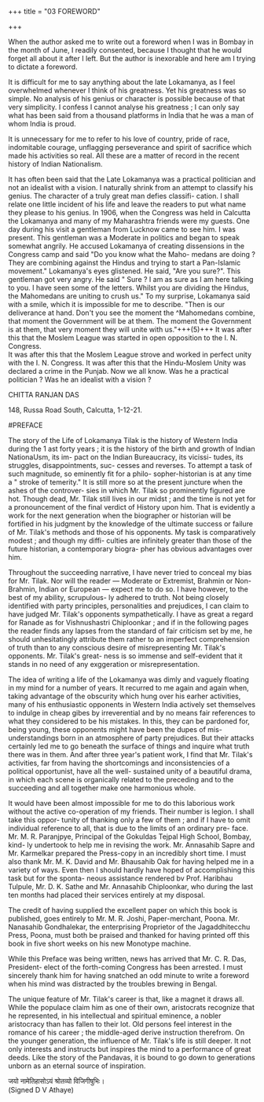 +++
title = "03 FOREWORD"

+++

When the author asked me to write out a 
foreword when I was in Bombay in the 
month of June, I readily consented, because 
I thought that he would forget all about it 
after I left. But the author is inexorable 
and here am I trying to dictate a foreword. 

It is difficult for me to say anything about 
the late Lokamanya, as I feel overwhelmed 
whenever I think of his greatness. Yet his 
greatness was so simple. No analysis of his 
genius or character is possible because of 
that very simplicity. I confess I cannot 
analyse his greatness ; I can only say what 
has been said from a thousand platforms in 
India that he was a man of whom India is 
proud. 

It is unnecessary for me to refer to his love 
of country, pride of race, indomitable courage, 
unflagging perseverance and spirit of sacrifice 
which made his activities so real. All these 
are a matter of record in the recent history 
of Indian Nationalism.

It has often been said that the Late Lokamanya 
was a practical politician and not an 
idealist with a vision. I naturally shrink 
from an attempt to classify his genius. The 
character of a truly great man defies classifi- 
cation. I shall relate one little incident of 
his life and leave the readers to put what 
name they please to his genius. In 1906, 
when the Congress was held in Calcutta the 
Lokamanya and many of my Maharashtra 
friends were my guests. One day during his 
visit a gentleman from Lucknow came to 
see him. I was present. This gentleman was 
a Moderate in politics and began to speak 
somewhat angrily. He accused Lokamanya 
of creating dissensions in the Congress camp 
and said "Do you know what the Maho- 
medans are doing ? They are combining 
against the Hindus and trying to start a 
Pan-Islamic movement." Lokamanya's eyes 
glistened. He said, "Are you sure?". This 
gentleman got very angry. He said " Sure ? 
I am as sure as I am here talking to you. I 
have seen some of the letters. Whilst you 
are dividing the Hindus, the Mahomedans 
are uniting to crush us." To my surprise, 
Lokamanya said with a smile, which it is 
impossible for me to describe. "Then is 
our deliverance at hand. Don't you see the 
moment the ^Mahomedans combine, that 
moment the Government will be at them. 
The moment the Government is at them, 
that very moment they will unite with us."+++(5)+++ 
It was after this that the Moslem League was 
started in open opposition to the I. N. Congress.  
It was after this that the Moslem 
League strove and worked in perfect unity 
with the I. N. Congress. It was after this 
that the Hindu-Moslem Unity was declared 
a crime in the Punjab. Now we all know. 
Was he a practical politician ? Was he an 
idealist with a vision ? 



CHITTA RANJAN DAS 

148, Russa Road South, 
Calcutta, 1-12-21. 



#PREFACE 



The story of the Life of Lokamanya Tilak 
is the history of Western India during the 
1 ast forty years ; it is the history of the birth 
and growth of Indian NationaUsm, its im- 
pact on the Indian Bureaucracy, its vicissi- 
tudes, its struggles, disappointments, suc- 
cesses and reverses. To attempt a task of 
such magnitude, so eminently fit for a philo- 
sopher-historian is at any time a " stroke of 
temerity." It is still more so at the present 
juncture when the ashes of the controver- 
sies in which Mr. Tilak so prominently 
figured are hot. Though dead, Mr. Tilak 
still lives in our midst ; and the time is not 
yet for a pronouncement of the final verdict 
of History upon him. That is evidently a 
work for the next generation when the biographer or historian will be fortified in his 
judgment by the knowledge of the ultimate 
success or failure of Mr. Tilak's methods 
and those of his opponents. My task is 
comparatively modest ; and though my diffi- 
culties are infinitely greater than those of 
the future historian, a contemporary biogra- 
pher has obvious advantages over him. 

Throughout the succeeding narrative, I 
have never tried to conceal my bias for Mr. 
Tilak. Nor will the reader — Moderate or 
Extremist, Brahmin or Non-Brahmin, Indian 
or European — expect me to do so. I have 
however, to the best of my ability, scrupulous- 
ly adhered to truth. Not being closely identified with party principles, personalities and 
prejudices, I can claim to have judged Mr. 
Tilak's opponents sympathetically. I have 
as great a regard for Ranade as for Vishnushastri Chiploonkar ; and if in the following 
pages the reader finds any lapses from the 
standard of fair criticism set by me, he 
should unhesitatingly attribute them rather 
to an imperfect comprehension of truth than 
to any conscious desire of misrepresenting 
Mr. Tilak's opponents. Mr. Tilak's great- 
ness is so immense and self-evident that it 
stands in no need of any exggeration or 
misrepresentation. 

The idea of writing a life of the Lokamanya was dimly and vaguely floating in 
my mind for a number of years. It recurred 
to me again and again when, taking advantage 
of the obscurity which hung over his earher 
activities, many of his enthusiastic opponents in Western India actively set themselves 
to indulge in cheap gibes by irreverential and 
by no means fair references to what they 
considered to be his mistakes. In this, they 
can be pardoned for, being young, these 
opponents might have been the dupes of mis- 
understandings born in an atmosphere of 
party prejudices. But their attacks certainly led me to go beneath the surface of 
things and inquire what truth there was in 
them. And after three year's patient work, 
I find that Mr. Tilak's activities, far from 
having the shortcomings and inconsistencies 
of a political opportunist, have all the well- 
sustained unity of a beautiful drama, in 
which each scene is organically related to 
the preceding and to the succeeding and all 
together make one harmonious whole. 

It would have been almost impossible for 
me to do this laborious work without the 
active co-operation of my friends. Their 
number is legion. I shall take this oppor- 
tunity of thanking only a few of them ; and 
if I have to omit individual reference to all, 
that is due to the limits of an ordinary pre- 
face. Mr. M. R. Paranjpye, Principal of the 
Gokuldas Tejpal High School, Bombay, kind- 
ly undertook to help me in revising the 
work. Mr. Annasahib Sapre and Mr. Karmelkar prepared the Press-copy in an incredibly short time. I must also thank Mr. M. K. David and Mr. Bhausahib Oak for 
having helped me in a variety of ways. 
Even then I should hardly have hoped of 
accomplishing this task but for the sponta- 
neous assistance rendered bv Prof. Haribhau 
Tulpule, Mr. D. K. Sathe and Mr. Annasahib 
Chiploonkar, who during the last ten months 
had placed their services entirely at my disposal. 

The credit of having supplied the excellent 
paper on which this book is published, goes 
entirely to Mr. M. R. Joshi, Paper-merchant, 
Poona. Mr. Nanasahib Gondhalekar, the 
enterprising Proprietor of the Jagaddhitecchu 
Press, Poona, must both be praised and thanked for having printed off this book in five 
short weeks on his new Monotype machine. 

While this Preface was being written, news 
has arrived that Mr. C. R. Das, President- 
elect of the forth-coming Congress has been 
arrested. I must sincerely thank him for 
having snatched an odd minute to write a 
foreword when his mind was distracted by the 
troubles brewing in Bengal. 

The unique feature of Mr. Tilak's career is 
that, like a magnet it draws all. While 
the populace claim him as one of their own, 
aristocrats recognize that he represented, in 
his intellectual and spiritual eminence, a 
nobler aristocracy than has fallen to their lot. 
Old persons feel interest in the romance of 
his career ; the middle-aged derive instruction therefrom. On the younger generation, 
the influence of Mr. Tilak's life is still deeper. 
It not only interests and instructs but inspires the mind to a performance of great 
deeds. Like the story of the Pandavas, it is 
bound to go down to generations unborn as 
an eternal source of inspiration. 

जयो नामेतिहासोऽयं श्रोतव्यो विजिगीषुभिः।  
(Signed D V Athaye) 
